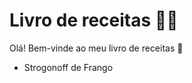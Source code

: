 #  Livro de receitas :man_cook:	

Olá! Bem-vinde ao meu livro de receitas :call_me_hand:	

- Strogonoff de Frango
